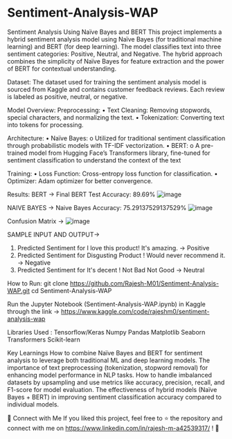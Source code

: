 # Sentiment-Analysis-WAP
Sentiment Analysis Using Naïve Bayes and BERT
This project implements a hybrid sentiment analysis model using Naïve Bayes (for traditional machine learning) and BERT (for deep learning). The model classifies text into three sentiment categories: Positive, Neutral, and Negative. The hybrid approach combines the simplicity of Naïve Bayes for feature extraction and the power of BERT for contextual understanding.

Dataset:
The dataset used for training the sentiment analysis model is sourced from Kaggle and contains customer feedback reviews. Each review is labeled as positive, neutral, or negative. 

Model Overview:
Preprocessing:
•	Text Cleaning: Removing stopwords, special characters, and normalizing the text.
•	Tokenization: Converting text into tokens for processing.

Architecture:
•	Naïve Bayes:
o	Utilized for traditional sentiment classification through probabilistic models with TF-IDF vectorization.
•	BERT:
o	A pre-trained model from Hugging Face’s Transformers library, fine-tuned for sentiment classification to understand the context of the text

Training:
•	Loss Function: Cross-entropy loss function for classification.
•	Optimizer: Adam optimizer for better convergence.

Results:
BERT ->
Final BERT Test Accuracy: 89.69%
![image](https://github.com/user-attachments/assets/1d912f3e-3eb6-4f1c-afa6-59648d547e7a)

NAIVE BAYES ->
Naive Bayes Accuracy:  75.29137529137529%
![image](https://github.com/user-attachments/assets/f5b0097b-5f7b-4339-8624-b967036903bb)

Confusion Matrix ->
![image](https://github.com/user-attachments/assets/bad75888-3203-4322-aadb-a7bb4141d098)


SAMPLE INPUT AND OUTPUT->
1. Predicted Sentiment for I love this product! It's amazing.  ->  Positive 
2. Predicted Sentiment for Disgusting Product ! Would never recommend it.  ->  Negative 
3. Predicted Sentiment for It's decent ! Not Bad Not Good  ->  Neutral 

How to Run:
git clone https://github.com/Rajesh-M01/Sentiment-Analysis-WAP.git
cd Sentiment-Analysis-WAP

Run the Jupyter Notebook (Sentiment-Analysis-WAP.ipynb) in Kaggle through the link -> https://www.kaggle.com/code/rajeshm0/sentiment-analysis-wap

Libraries Used :
Tensorflow/Keras
Numpy
Pandas
Matplotlib
Seaborn
Transformers
Scikit-learn

Key Learnings
How to combine Naïve Bayes and BERT for sentiment analysis to leverage both traditional ML and deep learning models.
The importance of text preprocessing (tokenization, stopword removal) for enhancing model performance in NLP tasks.
How to handle imbalanced datasets by upsampling and use metrics like accuracy, precision, recall, and F1-score for model evaluation.
The effectiveness of hybrid models (Naïve Bayes + BERT) in improving sentiment classification accuracy compared to individual models.


🚀 Connect with Me
If you liked this project, feel free to ⭐ the repository and connect with me on https://www.linkedin.com/in/rajesh-m-a42539317/ ! 🚀





